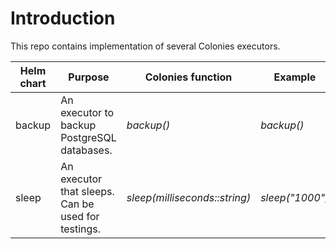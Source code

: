 # Introduction
This repo contains implementation of several Colonies executors. 

| Helm chart | Purpose                                            | Colonies function             | Example         |
| ---        | -----------                                        | -----------                   | ------          |
| backup     | An executor to backup PostgreSQL databases.        | *backup()*                    | *backup()*      |
| sleep      | An executor that sleeps. Can be used for testings. | *sleep(milliseconds::string)* | *sleep("1000")* |
